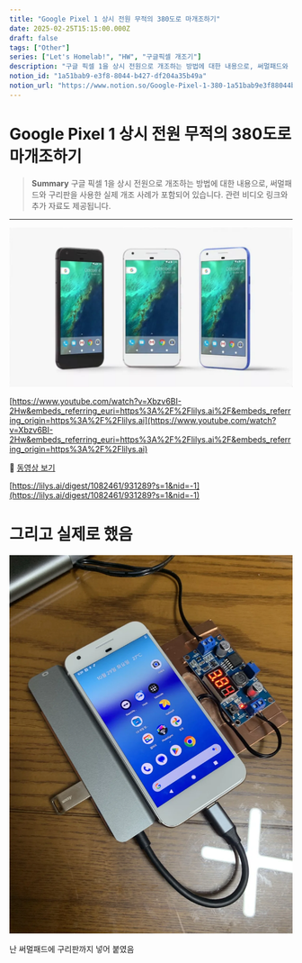 ```yaml
---
title: "Google Pixel 1 상시 전원 무적의 380도로 마개조하기"
date: 2025-02-25T15:15:00.000Z
draft: false
tags: ["Other"]
series: ["Let's Homelab!", "HW", "구글픽셀 개조기"]
description: "구글 픽셀 1을 상시 전원으로 개조하는 방법에 대한 내용으로, 써멀패드와 구리판을 사용한 실제 개조 사례가 포함되어 있습니다. 관련 비디오 링크와 추가 자료도 제공됩니다."
notion_id: "1a51bab9-e3f8-8044-b427-df204a35b49a"
notion_url: "https://www.notion.so/Google-Pixel-1-380-1a51bab9e3f88044b427df204a35b49a"
---
```


# Google Pixel 1 상시 전원 무적의 380도로 마개조하기

> **Summary**
> 구글 픽셀 1을 상시 전원으로 개조하는 방법에 대한 내용으로, 써멀패드와 구리판을 사용한 실제 개조 사례가 포함되어 있습니다. 관련 비디오 링크와 추가 자료도 제공됩니다.

---

![Image](image_8ce82ca0a650.webp)

[https://www.youtube.com/watch?v=Xbzv6BI-2Hw&embeds_referring_euri=https%3A%2F%2Flilys.ai%2F&embeds_referring_origin=https%3A%2F%2Flilys.ai](https://www.youtube.com/watch?v=Xbzv6BI-2Hw&embeds_referring_euri=https%3A%2F%2Flilys.ai%2F&embeds_referring_origin=https%3A%2F%2Flilys.ai)

🎥 [동영상 보기](https://www.youtube.com/watch?v=Xbzv6BI-2Hw&embeds_referring_euri=https%3A%2F%2Flilys.ai%2F&embeds_referring_origin=https%3A%2F%2Flilys.ai)

[https://lilys.ai/digest/1082461/931289?s=1&nid=-1](https://lilys.ai/digest/1082461/931289?s=1&nid=-1)

# 그리고 실제로 했음

![Image](image_e1dbff70cf8f.png)

난 써멀패드에 구리판까지 넣어 붙였음

